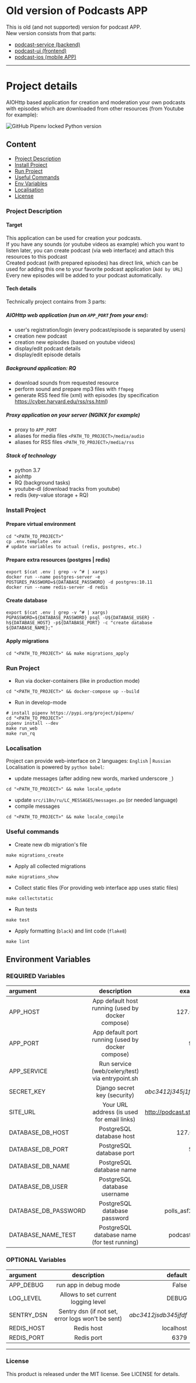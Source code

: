 # Old version of Podcasts APP

This is old (and not supported) version for podcast APP. <br/>
New version consists from that parts:
+ [podcast-service (backend)](https://github.com/DmitryBurnaev/podcast-service)
+ [podcast-ui (frontend)](https://github.com/DmitryBurnaev/podcast-ui)
+ [podcast-ios (mobile APP)](https://github.com/DmitryBurnaev/podcast-ios)

<hr>

# Project details

AIOHttp based application for creation and moderation your own podcasts with episodes 
which are downloaded from other resources (from Youtube for example):

![GitHub Pipenv locked Python version](https://img.shields.io/github/pipenv/locked/python-version/DmitryBurnaev/podcast)

## Content
+ [Project Description](#project-description)
+ [Install Project](#install-project)
+ [Run Project](#run-project)
+ [Useful Commands](#useful-commands)
+ [Env Variables](#environment-variables)
+ [Localisation](#localisation)
+ [License](#license)


### Project Description

#### Target 
This application can be used for creation your podcasts. <br/>
If you have any sounds (or youtube videos as example) which you want to listen later, you can create podcast (via web interface) and attach this resources to this podcast <br/>
Created podcast (with prepared episodes) has direct link, which can be used for adding this one to your favorite podcast application (`Add by URL`) <br />
Every new episodes will be added to your podcast automatically.

#### Tech details
Technically project contains from 3 parts:
##### AIOHttp web application (run on `APP_PORT` from your env): 
  + user's registration/login (every podcast/episode is separated by users)
  + creation new podcast
  + creation new episodes (based on youtube videos)
  + display/edit podcast details
  + display/edit episode details

##### Background application: RQ 
  + download sounds from requested resource
  + perform sound and prepare mp3 files with `ffmpeg`
  + generate RSS feed file (xml) with episodes (by specification https://cyber.harvard.edu/rss/rss.html)  

##### Proxy application on your server (NGINX for example)
  + proxy to `APP_PORT`
  + aliases for media files `<PATH_TO_PROJECT>/media/audio`
  + aliases for RSS files `<PATH_TO_PROJECT>/media/rss`

##### Stack of technology
+ python 3.7
+ aiohttp
+ RQ (background tasks)
+ youtube-dl (download tracks from youtube)
+ redis (key-value storage + RQ)

### Install Project

#### Prepare virtual environment
```shell script
cd "<PATH_TO_PROJECT>"
cp .env.template .env
# update variables to actual (redis, postgres, etc.)
```

#### Prepare extra resources (postgres | redis)
```shell script
export $(cat .env | grep -v ^# | xargs)
docker run --name postgres-server -e POSTGRES_PASSWORD=${DATABASE_PASSWORD} -d postgres:10.11
docker run --name redis-server -d redis
```

#### Create database
```shell script
export $(cat .env | grep -v ^# | xargs)
PGPASSWORD=${DATABASE_PASSWORD} psql -U${DATABASE_USER} -h${DATABASE_HOST} -p${DATABASE_PORT} -c "create database ${DATABASE_NAME};"
```
#### Apply migrations
```shell script
cd "<PATH_TO_PROJECT>" && make migrations_apply
```


### Run Project

+ Run via docker-containers (like in production mode)
```shell script
cd "<PATH_TO_PROJECT>" && docker-compose up --build
```

+ Run in develop-mode
```shell script
# install pipenv https://pypi.org/project/pipenv/
cd "<PATH_TO_PROJECT>"
pipenv install --dev
make run_web
make run_rq
```

### Localisation

Project can provide web-interface on 2 languages: `English` | `Russian` <br />
Localisation is powered by `python babel`:
+ update messages (after adding new words, marked underscore `_`)
```shell script
cd "<PATH_TO_PROJECT>" && make locale_update
```
+ update `src/i18n/ru/LC_MESSAGES/messages.po` (or needed language)
+ compile messages
```shell script
cd "<PATH_TO_PROJECT>" && make locale_compile
```

### Useful commands

+ Create new db migration's file 
```shell script
make migrations_create
```
+ Apply all collected migrations
```shell script
make migrations_show
```
+ Collect static files (For providing web interface app uses static files)
```shell script
make collectstatic
```
+ Run tests
```shell script
make test
```
+ Apply formatting (`black`) and lint code (`flake8`)
```shell script
make lint
```

## Environment Variables

### REQUIRED Variables

| argument             |                    description                    |               example |
|:---------------------|:-------------------------------------------------:|----------------------:|
| APP_HOST             | App default host running (used by docker compose) |             127.0.0.1 |
| APP_PORT             | App default port running (used by docker compose) |                  9000 |
| APP_SERVICE          |  Run service (web/celery/test) via entrypoint.sh  |                   web |
| SECRET_KEY           |           Django secret key (security)            |  _abc3412j345j1f2d3f_ |
| SITE_URL             |    Your URL address (is used for email links)     | http://podcast.st.com |
| DATABASE_DB_HOST     |             PostgreSQL database host              |             127.0.0.1 |
| DATABASE_DB_PORT     |             PostgreSQL database port              |                  5432 |
| DATABASE_DB_NAME     |             PostgreSQL database name              |                 polls |
| DATABASE_DB_USER     |           PostgreSQL database username            |                 polls |
| DATABASE_DB_PASSWORD |           PostgreSQL database password            |         polls_asf2342 |
| DATABASE_NAME_TEST   |    PostgreSQL database name (for test running)    |          podcast_test |

### OPTIONAL Variables

| argument   |                    description                    |              default |
|:-----------|:-------------------------------------------------:|---------------------:|
| APP_DEBUG  |               run app in debug mode               |                False |
| LOG_LEVEL  |        Allows to set current logging level        |                DEBUG |
| SENTRY_DSN | Sentry dsn (if not set, error logs won't be sent) | _abc3412jsdb345jfdf_ |
| REDIS_HOST |                    Redis host                     |            localhost |
| REDIS_PORT |                    Redis port                     |                 6379 |

* * *

### License

This product is released under the MIT license. See LICENSE for details.
